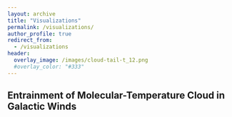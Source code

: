 ```yaml
---
layout: archive
title: "Visualizations"
permalink: /visualizations/
author_profile: true
redirect_from:
  - /visualizations
header:
  overlay_image: /images/cloud-tail-t_12.png
  #overlay_color: "#333"
---
```


## Entrainment of Molecular-Temperature Cloud in Galactic Winds
